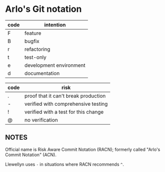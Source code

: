 # Arlo's Git notation

| code | intention |
| - | - |
| F | feature |
| B | bugfix |
| r | refactoring |
| t | test-only |
| e | development environment |
| d | documentation   |

| code | risk |
| - | - |
| . | proof that it can't break production |
| - | verified with comprehensive testing |
| ! | verified with a test for this change |
| @ | no verification |

## NOTES

Official name is Risk Aware Commit Notation (RACN); formerly called "Arlo's Commit Notation" (ACN).

Llewellyn uses `-` in situations where  RACN recommends `^`.
